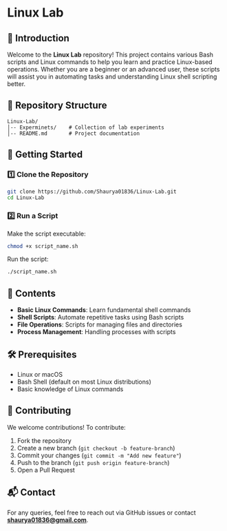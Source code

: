 # Linux Lab

## 📌 Introduction
Welcome to the **Linux Lab** repository! This project contains various Bash scripts and Linux commands to help you learn and practice Linux-based operations. Whether you are a beginner or an advanced user, these scripts will assist you in automating tasks and understanding Linux shell scripting better.

## 📁 Repository Structure
```
Linux-Lab/
│-- Experminets/    # Collection of lab experiments
│-- README.md       # Project documentation
```

## 🚀 Getting Started
### 1️⃣ Clone the Repository
```bash
git clone https://github.com/Shaurya01836/Linux-Lab.git
cd Linux-Lab
```
### 2️⃣ Run a Script
Make the script executable:
```bash
chmod +x script_name.sh
```
Run the script:
```bash
./script_name.sh
```

## 📜 Contents
- **Basic Linux Commands**: Learn fundamental shell commands
- **Shell Scripts**: Automate repetitive tasks using Bash scripts
- **File Operations**: Scripts for managing files and directories
- **Process Management**: Handling processes with scripts

## 🛠 Prerequisites
- Linux or macOS
- Bash Shell (default on most Linux distributions)
- Basic knowledge of Linux commands

## 🤝 Contributing
We welcome contributions! To contribute:
1. Fork the repository
2. Create a new branch (`git checkout -b feature-branch`)
3. Commit your changes (`git commit -m "Add new feature"`)
4. Push to the branch (`git push origin feature-branch`)
5. Open a Pull Request

## 📬 Contact
For any queries, feel free to reach out via GitHub issues or contact **shaurya01836@gmail.com**.

